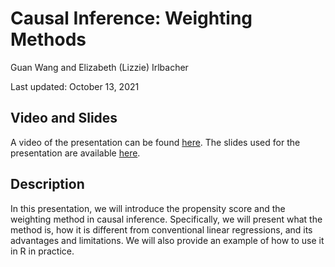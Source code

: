 # Causal Inference: Weighting Methods

Guan Wang and Elizabeth (Lizzie) Irlbacher

Last updated: October 13, 2021

## Video and Slides

A video of the presentation can be found [here](https://umd.box.com/s/r4r5wughz61hacmygsv6bcdww31i0tmn). The slides used for the presentation are available [here](https://github.com/gsa-gvpt/gvpt-methods/blob/master/weighting/causal-inference-weighting-lirlbachergwang.pdf).

## Description

In this presentation, we will introduce the propensity score and the weighting method in causal inference. Specifically, we will present what the method is, how it is different from conventional linear regressions, and its advantages and limitations.  We will also provide an example of how to use it in R in practice.
